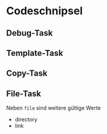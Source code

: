 # Codeschnipsel

## Debug-Task

## Template-Task

## Copy-Task

## File-Task

Neben ``file`` sind weitere gültige Werte
 * directory
 * link
